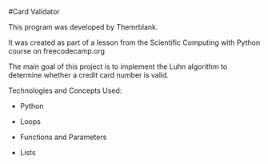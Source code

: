 #Card Validator

This program was developed by Themrblank.

It was created as part of a lesson from the Scientific Computing with Python course on freecodecamp.org

The main goal of this project is to implement the Luhn algorithm to determine whether a credit card number is valid.

Technologies and Concepts Used:

- Python

- Loops

- Functions and Parameters

- Lists